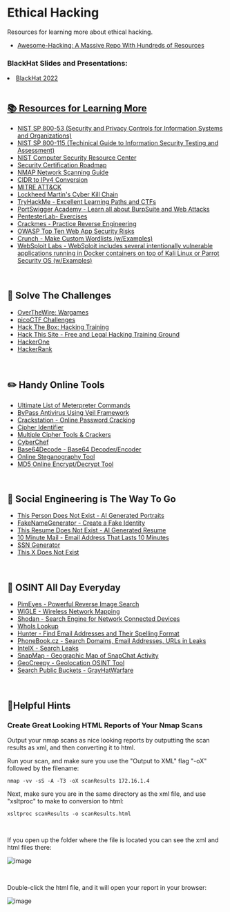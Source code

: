 # Ethical Hacking #

Resources for learning more about ethical hacking.

<ul>
  <li><a href="https://github.com/Hack-with-Github/Awesome-Hacking">Awesome-Hacking: A Massive Repo With Hundreds of Resources</a></li>
</ul>

### BlackHat Slides and Presentations:

<li><a href="https://drive.google.com/drive/u/0/folders/1KHx2rKUEdb53flGUN0mFHRdSdB5PUT4B?fbclid=IwAR1C2Fk3XDPU-ky-4B57ZmKtEKgjB6Yg-9m2c6MTxyJd779yPV7MCCHCvWo&fs=e&s=c">BlackHat 2022</li>

<br />

## :books: Resources for Learning More ##

<ul>
  <li><a href="https://nvlpubs.nist.gov/nistpubs/SpecialPublications/NIST.SP.800-53r5.pdf">NIST SP 800-53 (Security and Privacy Controls for Information Systems and Organizations)</a></li>
  <li><a href="https://nvlpubs.nist.gov/nistpubs/Legacy/SP/nistspecialpublication800-115.pdf">NIST SP 800-115 (Techinical Guide to Information Security Testing and Assessment)</a></li>
  <li><a href="https://csrc.nist.gov/publications/sp">NIST Computer Security Resource Center</a></li>
  <li><a href="https://pauljerimy.com/security-certification-roadmap/">Security Certification Roadmap</a></li>
  <li><a href="https://nmap.org/book/toc.html">NMAP Network Scanning Guide</a></li>
  <li><a href="https://www.ipaddressguide.com/cidr">CIDR to IPv4 Conversion</a></li>
  <li><a href="https://attack.mitre.org/">MITRE ATT&CK</a></li>
  <li><a href="https://www.lockheedmartin.com/en-us/capabilities/cyber/cyber-kill-chain.html">Lockheed Martin's Cyber Kill Chain</a></li>
  <li><a href="https://tryhackme.com">TryHackMe - Excellent Learning Paths and CTFs</a></li>
  <li><a href="https://portswigger.net/web-security">PortSwigger Academy - Learn all about BurpSuite and Web Attacks</a></li>
  <li><a href="https://pentesterlab.com/exercises?dir=desc&only=free&sort=published_at#">PentesterLab- Exercises</a></li>
  <li><a href="https://crackmes.one/">Crackmes - Practice Reverse Engineering</a></li>
  <li><a href="https://owasp.org/www-project-top-ten/">OWASP Top Ten Web App Security Risks</a></li>
  <li><a href="https://manpages.ubuntu.com/manpages/bionic/man1/crunch.1.html">Crunch - Make Custom Wordlists (w/Examples)</a></li>
  <li><a href="https://websploit.org/">WebSploit Labs - WebSploit includes several intentionally vulnerable applications running in Docker containers on top of Kali Linux or Parrot Security OS (w/Examples)</a></li>
</ul>

<br />

## :robot: Solve The Challenges ##

<ul>
  <li><a href="https://overthewire.org/wargames/">OverTheWire: Wargames</a></li>
  <li><a href="https://picoctf.org/">picoCTF Challenges</a></li>
  <li><a href="https://www.hackthebox.com/">Hack The Box: Hacking Training</a></li>
  <li><a href="https://hackthissite.org/">Hack This Site - Free and Legal Hacking Training Ground</a></li>
  <li><a href="https://www.hackerone.com/">HackerOne</a></li>
  <li><a href="https://www.hackerrank.com/dashboard">HackerRank</a></li>
</ul>

<br />

## :pencil2: Handy Online Tools ##

<ul>
  <li><a href="https://www.hackers-arise.com/ultimate-list-of-meterpreter-command">Ultimate List of Meterpreter Commands</a></li>
  <li><a href="https://www.tutorialspoint.com/bypass-anti-virus-using-veil-framework">ByPass Antivirus Using Veil Framework</a></li>
  <li><a href="https://crackstation.net/">Crackstation - Online Password Cracking</a></li>
  <li><a href="https://www.boxentriq.com/code-breaking/cipher-identifier">Cipher Identifier</a></li>
  <li><a href="http://rumkin.com/tools/cipher/">Multiple Cipher Tools & Crackers</a></li>
  <li><a href="https://gchq.github.io/CyberChef/">CyberChef</a></li>
  <li><a href="https://www.base64decode.org/">Base64Decode - Base64 Decoder/Encoder</a></li>
  <li><a href="https://stylesuxx.github.io/steganography/">Online Steganography Tool</a></li>
  <li><a href="https://md5decrypt.net/en/">MD5 Online Encrypt/Decrypt Tool</a></li>
</ul>

<br />

## :lying_face: Social Engineering is The Way To Go ##

<ul>
  <li><a href="https://this-person-does-not-exist.com/en">This Person Does Not Exist - AI Generated Portraits</a></li>
  <li><a href="https://www.fakenamegenerator.com/">FakeNameGenerator - Create a Fake Identity</a></li>
  <li><a href="https://thisresumedoesnotexist.com/">This Resume Does Not Exist - AI Generated Resume</a></li>
  <li><a href="https://10minutemail.net/">10 Minute Mail - Email Address That Lasts 10 Minutes</a></li>
  <li><a href="https://www.ssn-verify.com/generate">SSN Generator</a></li>
  <li><a href="https://thisxdoesnotexist.com/">This X Does Not Exist</a></li>
</ul>

<br />

## :mag_right: OSINT All Day Everyday ##

<ul>
  <li><a href="https://pimeyes.com/en">PimEyes - Powerful Reverse Image Search</a></li>
  <li><a href="https://wigle.net/index">WiGLE - Wireless Network Mapping</a></li>
  <li><a href="https://www.shodan.io/">Shodan - Search Engine for Network Connected Devices</a></li>
  <li><a href="https://whois.domaintools.com/">WhoIs Lookup</a></li>
  <li><a href="https://hunter.io/">Hunter - Find Email Addresses and Their Spelling Format</a></li>
  <li><a href="https://phonebook.cz/">PhoneBook.cz - Search Domains, Email Addresses, URLs in Leaks</a></li>
  <li><a href="https://intelx.io/">IntelX - Search Leaks</a></li>
  <li><a href="https://map.snapchat.com/">SnapMap - Geographic Map of SnapChat Activity</a></li>
  <li><a href="https://www.geocreepy.com/">GeoCreepy - Geolocation OSINT Tool</a></li>
  <li><a href="https://buckets.grayhatwarfare.com/">Search Public Buckets - GrayHatWarfare</a></li>
  
</ul>

<br />

## :pushpin:Helpful Hints ##

### Create Great Looking HTML Reports of Your Nmap Scans ###

Output your nmap scans as nice looking reports by outputting the scan results as xml, and then converting it to html.

Run your scan, and make sure you use the "Output to XML" flag "-oX" followed by the filename:

```
nmap -vv -sS -A -T3 -oX scanResults 172.16.1.4
```

Next, make sure you are in the same directory as the xml file, and use "xsltproc" to make to conversion to html:

```
xsltproc scanResults -o scanResults.html
```

<br />

If you open up the folder where the file is located you can see the xml and html files there:

![image](https://user-images.githubusercontent.com/10188810/178209896-16027624-ea66-4781-8a3e-7f139cfafa0a.png)

<br />

Double-click the html file, and it will open your report in your browser:

![image](https://user-images.githubusercontent.com/10188810/178210058-b135c85a-01cc-48ce-8501-7ee4e776d5f1.png)

<br />
